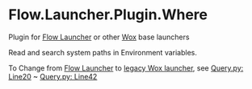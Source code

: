 <!--
 * @Author: WayneFerdon wayneferdon@hotmail.com
 * @Date: 2023-03-04 12:45:55
 * @LastEditors: WayneFerdon wayneferdon@hotmail.com
 * @LastEditTime: 2023-03-04 23:38:29
 * @FilePath: \Flow.Launcher.Plugin.Where\README.md
 * ----------------------------------------------------------------
 * Copyright (c) 2023 by Wayne Ferdon Studio. All rights reserved.
 * Licensed to the .NET Foundation under one or more agreements.
 * The .NET Foundation licenses this file to you under the MIT license.
 * See the LICENSE file in the project root for more information.
-->
# Flow.Launcher.Plugin.Where

Plugin for [Flow Launcher](https://github.com/Flow-Launcher/Flow.Launcher) or other [Wox](https://github.com/Wox-launcher/Wox) base launchers

Read and search system paths in Environment variables.

To Change from [Flow Launcher](https://github.com/Flow-Launcher/Flow.Launcher) to [legacy Wox launcher](https://github.com/Wox-launcher/Wox), see [Query.py: Line20](https://github.com/WayneFerdon/Wox.Plugin.TimeStamp/blob/master/Query.py#L20) ~ [Query.py: Line42](https://github.com/WayneFerdon/Wox.Plugin.TimeStamp/blob/master/Query.py#L42)
